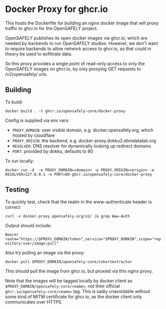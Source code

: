 # Docker Proxy for ghcr.io

This hosts the Dockerfile for building an nginx docker image that will proxy
traffic to ghcr.io for the OpenSAFELY project.

OpenSAFELY publishes its open docker images via ghcr.io, which are needed by
backends to run OpenSAFELY studies. However, we don't want to require backends
to allow network access to ghcr.io, as that could in theory be used to
exfiltrate data.

So this proxy provides a single point of read-only access to only the
OpenSAFELY images on ghcr.io, by only proxying GET requests to /v2/opensafely/
urls.


## Building

To build:

`docker build . -t ghcr.io/opensafely-core/docker-proxy`

Config is supplied via env vars:

 - `PROXY_DOMAIN`: user visible domain, e.g. docker.opensafely.org, which hosted by cloudflare
 - `PROXY_ORIGIN`: the backend, e.g. docker-proxy.dokku2.ebmdatalab.org
 - `RESOLVER`: DNS resolver for dynamically looking up redirect domains
 - `PORT`: provided by dokku, defaults to 80

To run locally:

`docker run -d  -e PROXY_DOMAIN=<domain> -e PROXY_ORIGIN=<origin> -e RESOLVER=127.0.0.1 -e PORT=80 ghcr.io/opensafely-core/docker-proxy`

## Testing 

To quickly test, check that the realm in the www-authenticate header is
correct:

`curl -v docker-proxy.opensafely.org/v2/ |& grep Www-Auth`

Output should include:

`Bearer realm="https://$PROXY_DOMAIN/token",service="$PROXY_DOMAIN",scope="repository:user/image:pull"`

Also try pulling an image via the proxy:

`docker pull $PROXY_DOMAIN/opensafely-core/cohortextractor`

This should pull the image from ghcr.io, but proxied via this nginx proxy.

Note that the images will be tagged locally by docker client as
`$PROXY_DOMAIN/opensafely-core/<name>`, not their official
`ghcr.io/opensafely-core/<name>` tag. This is sadly unavoidable without some kind of
MITM certificate for ghcr.io, as the docker client only communicates over
HTTPS.
